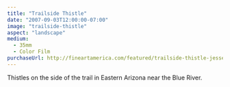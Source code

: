 ```yaml
---
title: "Trailside Thistle"
date: "2007-09-03T12:00:00-07:00"
image: "trailside-thistle"
aspect: "landscape"
medium:
  - 35mm
  - Color Film
purchaseUrl: http://fineartamerica.com/featured/trailside-thistle-jesse-allen.html
---
```


Thistles on the side of the trail in Eastern Arizona near the Blue River.
